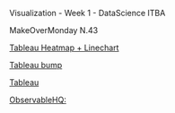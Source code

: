 Visualization - Week 1 - DataScience ITBA

MakeOverMonday N.43

[Tableau Heatmap + Linechart](https://mdanielaraffom.github.io/infovis/s1/c1tableau.html)

[Tableau bump](https://mdanielaraffom.github.io/infovis/s1/bump-rawgraphics.html)

[Tableau](https://mdanielaraffom.github.io/infovis/s1/streamg.html)

[ObservableHQ:](https://mdanielaraffom.github.io/infovis/s1/obserHQ-lanzamientos.html) 

